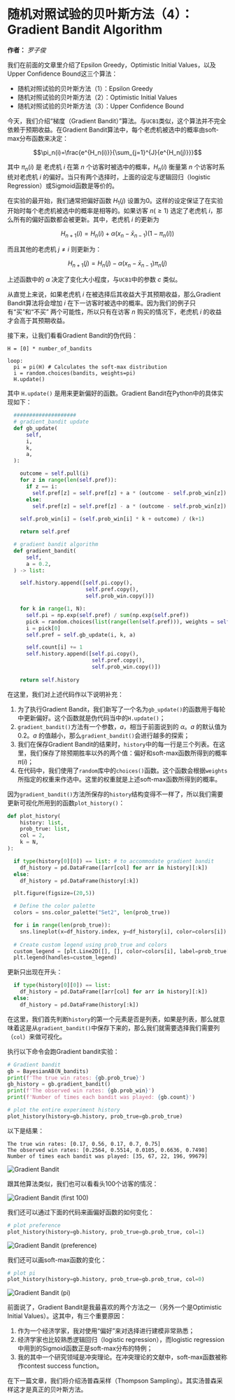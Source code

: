 随机对照试验的贝叶斯方法（4）：Gradient Bandit Algorithm
===================================================

**作者：** *罗子俊*

我们在前面的文章里介绍了Epsilon Greedy，Optimistic Initial Values，以及Upper Confidence Bound这三个算法：

* 随机对照试验的贝叶斯方法（1）：Epsilon Greedy
* 随机对照试验的贝叶斯方法（2）：Optimistic Initial Values
* 随机对照试验的贝叶斯方法（3）：Upper Confidence Bound

今天，我们介绍“梯度（Gradient Bandit）”算法。与`UCB1`类似，这个算法并不完全依赖于预期收益。在Gradient Bandit算法中，每个老虎机被选中的概率由soft-max分布函数来决定：

$$\pi_n(i)=\frac{e^{H_n(i)}}{\sum_{j=1}^{J}{e^{H_n(j)}}}$$

其中 $\pi_n(i)$ 是 老虎机 $i$ 在第 $n$ 个访客时被选中的概率，$H_n(i)$ 衡量第 $n$ 个访客时系统对老虎机 $i$ 的偏好。当只有两个选择时，上面的设定与逻辑回归（logistic Regression）或Sigmoid函数是等价的。

在实验的最开始，我们通常把偏好函数 $H_1(j)$ 设置为0。这样的设定保证了在实验开始时每个老虎机被选中的概率是相等的。如果访客 $n(\geq1)$ 选定了老虎机 $i$，那么所有的偏好函数都会被更新。其中，老虎机 $i$ 的更新为

$$H_{n+1}(i)=H_n(i)+\alpha(x_n - \bar{x}_{n-1})(1-\pi_n(i))$$

而且其他的老虎机 $j\neq i$ 则更新为：

$$H_{n+1}(j)=H_n(j)-\alpha(x_n - \bar{x}_{n-1})\pi_n(j)$$

上述函数中的 $\alpha$ 决定了变化大小程度，与`UCB1`中的参数 $c$ 类似。

从直觉上来说，如果老虎机 $i$ 在被选择后其收益大于其预期收益，那么Gradient Bandit算法将会增加 $i$ 在下一访客时被选中的概率。因为我们的例子只有“买”和“不买” 两个可能性，所以只有在访客 $n$ 购买的情况下，老虎机 $i$ 的收益才会高于其预期收益。

接下来，让我们看看Gradient Bandit的伪代码：

```
H = [0] * number_of_bandits

loop:
  pi = pi(H) # Calculates the soft-max distribution
  i = random.choices(bandits, weights=pi)
  H.update()
```

其中 `H.update()` 是用来更新偏好的函数。Gradient Bandit在Python中的具体实现如下：

```python
  ####################
  # gradient_bandit update
  def gb_update(
      self,
      i,
      k,
      a,
  ):

    outcome = self.pull(i)
    for z in range(len(self.pref)):
      if z == i:
        self.pref[z] = self.pref[z] + a * (outcome - self.prob_win[z]) * (1- self.pi[z])
      else:
        self.pref[z] = self.pref[z] - a * (outcome - self.prob_win[z]) * self.pi[z]
    
    self.prob_win[i] = (self.prob_win[i] * k + outcome) / (k+1)

    return self.pref

  # gradient bandit algorithm
  def gradient_bandit(
      self,
      a = 0.2,
  ) -> list:

    self.history.append([self.pi.copy(),
                         self.pref.copy(),
                         self.prob_win.copy()])

    for k in range(1, N):
      self.pi = np.exp(self.pref) / sum(np.exp(self.pref))
      pick = random.choices(list(range(len(self.pref))), weights = self.pi)
      i = pick[0]
      self.pref = self.gb_update(i, k, a)

      self.count[i] += 1
      self.history.append([self.pi.copy(),
                           self.pref.copy(),
                           self.prob_win.copy()])
    
    return self.history
```

在这里，我们对上述代码作以下说明补充：
1. 为了执行Gradient Bandit，我们新写了一个名为`gb_update()`的函数用于每轮中更新偏好。这个函数就是伪代码当中的`H.update()`；
2. `gradient_bandit()`方法有一个参数，$a$，相当于前面说到的 $\alpha$。$a$ 的默认值为0.2。$a$ 的值越小，那么`gradient_bandit()`会进行越多的探索；
3. 我们在保存Gradient Bandit的结果时，`history`中的每一行是三个列表。在这里，我们保存了除预期胜率以外的两个值：偏好和soft-max函数所得到的概率 $\pi(i)$；
4. 在代码中，我们使用了`random`库中的`choices()`函数。这个函数会根据`weights`所指定的权重来作选中。这里的权重就是上述soft-max函数所得到的概率。

因为`gradient_bandit()`方法所保存的`history`结构变得不一样了，所以我们需要更新可视化所用到的函数`plot_history()`：

```python
def plot_history(
    history: list,
    prob_true: list,
    col = 2,
    k = N,
):

  if type(history[0][0]) == list: # to accommodate gradient bandit
    df_history = pd.DataFrame([arr[col] for arr in history][:k])
  else:
    df_history = pd.DataFrame(history[:k])

  plt.figure(figsize=(20,5))

  # Define the color palette
  colors = sns.color_palette("Set2", len(prob_true))

  for i in range(len(prob_true)):
    sns.lineplot(x=df_history.index, y=df_history[i], color=colors[i])
  
  # Create custom legend using prob_true and colors
  custom_legend = [plt.Line2D([], [], color=colors[i], label=prob_true[i]) for i in range(len(prob_true))]
  plt.legend(handles=custom_legend)
```

更新只出现在开头：

```python
  if type(history[0][0]) == list:
    df_history = pd.DataFrame([arr[col] for arr in history][:k])
  else:
    df_history = pd.DataFrame(history[:k])
```

在这里，我们首先判断`history`的第一个元素是否是列表，如果是列表，那么就意味着这是从`gradient_bandit()`中保存下来的，那么我们就需要选择我们需要列（`col`）来做可视化。

执行以下命令会跑Gradient bandit实验：

```python
# Gradient bandit
gb = BayesianAB(N_bandits)
print(f'The true win rates: {gb.prob_true}')
gb_history = gb.gradient_bandit()
print(f'The observed win rates: {gb.prob_win}')
print(f'Number of times each bandit was played: {gb.count}')

# plot the entire experiment history
plot_history(history=gb.history, prob_true=gb.prob_true)
```

以下是结果：

```
The true win rates: [0.17, 0.56, 0.17, 0.7, 0.75]
The observed win rates: [0.2564, 0.5514, 0.0105, 0.6636, 0.7498]
Number of times each bandit was played: [35, 67, 22, 196, 99679]
```

![Gradient Bandit](gb.png)

跟其他算法类似，我们也可以看看头100个访客的情况：

![Gradient Bandit (first 100)](gb_100.png)

我们还可以通过下面的代码来画偏好函数的如何变化：

```python
# plot preference
plot_history(history=gb.history, prob_true=gb.prob_true, col=1)
```

![Gradient Bandit (preference)](gb_pref.png)

我们还可以画soft-max函数的变化：

```python
# plot pi
plot_history(history=gb.history, prob_true=gb.prob_true, col=0)
```

![Gradient Bandit (pi)](gb_pi.png)

前面说了，Gradient Bandit是我最喜欢的两个方法之一（另外一个是Optimistic Initial Values）。这其中，有三个重要原因：
1. 作为一个经济学家，我对使用“偏好”来对选择进行建模非常熟悉；
2. 经济学家也比较熟悉逻辑回归（logistic regression），而logistic regression中用到的Sigmoid函数正是soft-max分布的特例；
3. 我的其中一个研究领域是冲突理论。在冲突理论的文献中，soft-max函数被称作contest success function。

在下一篇文章，我们将介绍汤普森采样（Thompson Sampling）。其实汤普森采样这才是真正的贝叶斯方法。